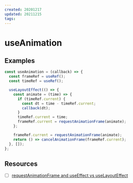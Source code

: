 ```yaml
---
created: 20201217
updated: 20211215
tags:
---
```


# useAnimation

## Examples

```js
const useAnimation = (callback) => {
  const frameRef = useRef();
  const timeRef = useRef();

  useLayoutEffect(() => {
    const animate = (time) => {
      if (timeRef.current) {
        const dt = time - timeRef.current;
        callback(dt);
      }
      timeRef.current = time;
      frameRef.current = requestAnimationFrame(animate);
    };

    frameRef.current = requestAnimationFrame(animate);
    return () => cancelAnimationFrame(frameRef.current);
  }, []);
};
```

## Resources

- [ ] [requestAnimationFrame and useEffect vs useLayoutEffect](https://blog.jakuba.net/request-animation-frame-and-use-effect-vs-use-layout-effect/)

